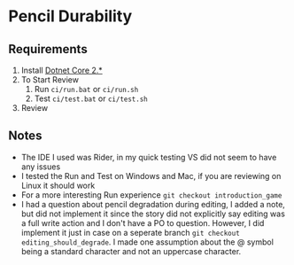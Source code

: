 # Pencil Durability

## Requirements
1) Install [Dotnet Core 2.*](https://dotnet.microsoft.com/download)
1) To Start Review
    1) Run `ci/run.bat` or `ci/run.sh`
    1) Test `ci/test.bat` or `ci/test.sh`
1) Review

## Notes
* The IDE I used was Rider, in my quick testing VS did not seem to have any issues
* I tested the Run and Test on Windows and Mac, if you are reviewing on Linux it should work
* For a more interesting Run experience `git checkout introduction_game`
* I had a question about pencil degradation during editing, I added a note, but did not implement it
since the story did not explicitly say editing was a full write action and I don't have a PO to question.
However, I did implement it just in case on a seperate branch `git checkout editing_should_degrade`. I made one assumption about
the @ symbol being a standard character and not an uppercase character.  

